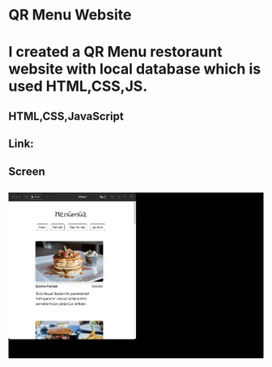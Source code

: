 <h1>QR Menu Website<h1>

I created a QR Menu restoraunt website with local database which is used HTML,CSS,JS.

<h2>HTML,CSS,JavaScript<h2>
<h2>Link: <h2>
<h2> Screen <h2>

![](QR.gif)
